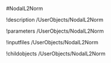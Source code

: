 <!-- MOOSE Object Documentation Stub: Remove this when content is added. -->
#NodalL2Norm

!description /UserObjects/NodalL2Norm

!parameters /UserObjects/NodalL2Norm

!inputfiles /UserObjects/NodalL2Norm

!childobjects /UserObjects/NodalL2Norm
